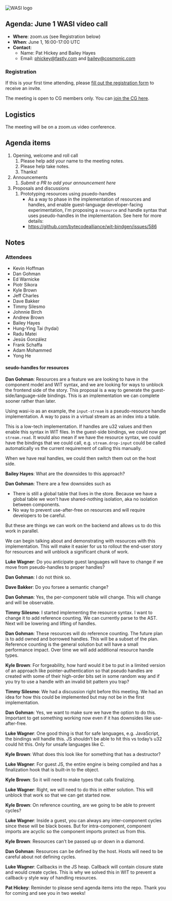 ![WASI logo](https://raw.githubusercontent.com/WebAssembly/WASI/main/WASI.png)

## Agenda: June 1 WASI video call

- **Where**: zoom.us (see Registration below)
- **When**: June 1, 16:00-17:00 UTC
- **Contact**:
  - Name: Pat Hickey and Bailey Hayes
  - Email: phickey@fastly.com and bailey@cosmonic.com

### Registration

If this is your first time attending, please [fill out the registration form](https://docs.google.com/forms/d/e/1FAIpQLSdpO6Lp2L_dZ2_oiDgzjKx7pb7s2YYHjeSIyfHWZZGSKoZKWQ/viewform?usp=sf_link) to receive an invite.

The meeting is open to CG members only. You can [join the CG here](https://www.w3.org/community/webassembly/).

## Logistics

The meeting will be on a zoom.us video conference.

## Agenda items

1. Opening, welcome and roll call
    1. Please help add your name to the meeting notes.
    1. Please help take notes.
    1. Thanks!
1. Announcements
    1. _Submit a PR to add your announcement here_
1. Proposals and discussions
    1. Prototyping resources using psuedo-handles
        - As a way to phase in the implementation of resources and handles,
          and enable guest-language developer-facing experimentation, I'm
          proposing a `resource` and handle syntax that uses pseudo-handles
          in the implementation. See here for more details:
        - https://github.com/bytecodealliance/wit-bindgen/issues/586

## Notes

### Attendees

- Kevin Hoffman
- Dan Gohman
- Ed Warnicke 
- Piotr Sikora
- Kyle Brown
- Jeff Charles
- Dave Bakker
- Timmy Silesmo
- Johnnie Birch
- Andrew Brown
- Bailey Hayes
- Hung-Ying Tai (hydai)
- Radu Matei
- Jesús González
- Frank Schaffa
- Adam Mohammed
- Yong He

#### seudo-handles for resources

**Dan Gohman**: Resources are a feature we are looking to have in the component model and WIT syntax, and we are looking for ways to unblock the frontend side of the story.
This proposal is a way to generate the guest-side/language-side bindings.
This is an implementation we can complete sooner rather than later.

Using wasi-io as an example, the `input-stream` is a pseudo-resource handle implementation.
A way to pass in a virtual stream as an index into a table.

This is a low-tech implementation. If handles are u32 values and then enable this syntax in WIT files. In the guest-side bindings, we could now get `stream.read`. It would also mean if we have the resource syntax, we could have the bindings that we could call, e.g. `stream.drop-input` could be called automatically vs the current requirement of calling this manually.

When we have real handles, we could then switch them out on the host side.

**Bailey Hayes**: What are the downsides to this approach?

**Dan Gohman**: There are a few downsides such as

- There is still a global table that lives in the store. Because we have a global table we won't have  shared-nothing isolation, aka no isolation between components.
- No way to prevent use-after-free on resources and will require developers to be careful.

But these are things we can work on the backend and allows us to do this work in parallel.

We can begin talking about and demonstrating with resources with this implementation.
This will make it easier for us to rollout the end-user story for resources and will unblock a significant chunk of work.

**Luke Wagner**: Do you anticipate guest languages will have to change if we move from pseudo-handles to proper handles?

**Dan Gohman**: I do not think so.

**Dave Bakker**: Do you forsee a semantic change?

**Dan Gohman**: Yes, the per-component table will change. This will change and will be observable.

**Timmy Silesmo**: I started implementing the resource syntax. I want to change it to add reference counting. We can currently parse to the AST. Next will be lowering and lifting of handles.

**Dan Gohman**: These resources will do reference counting. The future plan is to add owned and borrowed handles. This will be a subset of the plan. Reference counting is the general solution but will have a small performance impact. Over time we will add additional resource handle types.

**Kyle Brown**: For forgeability, how hard would it be to put in a limited version of an approach like pointer-authentication so that pseudo handles are created with some of their high-order bits set in some random way and if you try to use a handle with an invalid bit pattern you trap?

**Timmy Silesmo**: We had a discussion right before this meeting. We had an idea for how this could be implemented but may not be in the first implementation.

**Dan Gohman**: Yes, we want to make sure we have the option to do this. Important to get something working now even if it has downsides like use-after-free.

**Luke Wagner**: One good thing is that for safe languages, e.g. JavaScript, the bindings will handle this. JS shouldn’t be able to hit this vs today’s u32 could hit this. Only for unsafe languages like C.

**Kyle Brown**: What does this look like for something that has a destructor?

**Luke Wagner**: For guest JS, the entire engine is being compiled and has a finalization hook that is built-in to the object.

**Kyle Brown**: So it will need to make types that calls finalizing.

**Luke Wagner**:  Right, we will need to do this in either solution. This will unblock that work so that we can get started now.

**Kyle Brown**: On reference counting, are we going to be able to prevent cycles?

**Luke Wagner**: Inside a guest, you can always any inter-component cycles since these will be black boxes. But for intra-component, component imports are acyclic so the component imports protect us from this.

**Kyle Brown**: Resources can’t be passed up or down in a diamond.

**Dan Gohman**: Resources can be defined by the host. Hosts will need to be careful about not defining cycles.

**Luke Wagner**: Callbacks in the JS heap. Callback will contain closure state and would create cycles. This is why we solved this in WIT to prevent a callback-y style way of handling resources.

**Pat Hickey**: Reminder to please send agenda items into the repo. Thank you for coming and see you in two weeks!
